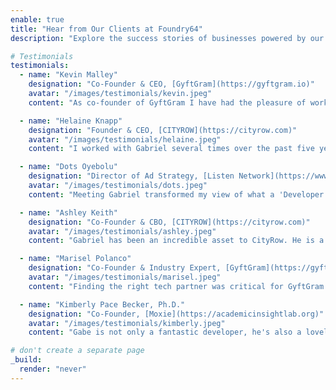 ```yaml
---
enable: true
title: "Hear from Our Clients at Foundry64"
description: "Explore the success stories of businesses powered by our solutions. See what they say about partnering with Foundry64"

# Testimonials
testimonials:
  - name: "Kevin Malley"
    designation: "Co-Founder & CEO, [GyftGram](https://gyftgram.io)"
    avatar: "/images/testimonials/kevin.jpeg"
    content: "As co-founder of GyftGram I have had the pleasure of working with Gabriel Perez. His talent as a remarkable software developer enabled us to take our platform to a level that would take most dev shops months to complete. Gabriel Perez is a true hidden gem!"

  - name: "Helaine Knapp"
    designation: "Founder & CEO, [CITYROW](https://cityrow.com)"
    avatar: "/images/testimonials/helaine.jpeg"
    content: "I worked with Gabriel several times over the past five years and cannot recommend him enough. He’s smart, trustworthy and a great partner in thinking creatively not just about technology solutions - but how they match to business decisions. Looking forward to collaborating again soon!"

  - name: "Dots Oyebolu"
    designation: "Director of Ad Strategy, [Listen Network](https://www.listennetwork.co)"
    avatar: "/images/testimonials/dots.jpeg"
    content: "Meeting Gabriel transformed my view of what a 'Developer' could be. His approach to SaaS products is legendary—always ready to research, try, and optimize. He is a miracle-working IT leader with too many ideas. Working with him has propelled our entire industry forward."

  - name: "Ashley Keith"
    designation: "Co-Founder & CBO, [CITYROW](https://cityrow.com)"
    avatar: "/images/testimonials/ashley.jpeg"
    content: "Gabriel has been an incredible asset to CityRow. He is a skilled engineer with a strategic, entrepreneurial mindset. He is creative, nimble and, as a founder himself, is a leader who understands how to align tech with business goals. Having Gabriel’s level of talent on a fractional basis has been an absolute game changer for us."

  - name: "Marisel Polanco"
    designation: "Co-Founder & Industry Expert, [GyftGram](https://gyftgram.io)"
    avatar: "/images/testimonials/marisel.jpeg"
    content: "Finding the right tech partner was critical for GyftGram. Gabriel and his team exceeded our expectations, deeply understanding our unique industry needs and forming a genuine partnership that greatly enhanced our vision. I couldn't be happier with our collaboration."

  - name: "Kimberly Pace Becker, Ph.D."
    designation: "Co-Founder, [Moxie](https://academicinsightlab.org)"
    avatar: "/images/testimonials/kimberly.jpeg"
    content: "Gabe is not only a fantastic developer, he's also a lovely colleague. He quickly got to work building what we asked for, and he did it well in a reasonable time frame at a reasonable price. We would absolutely hire him again without reservation."

# don't create a separate page
_build:
  render: "never"
---
```

